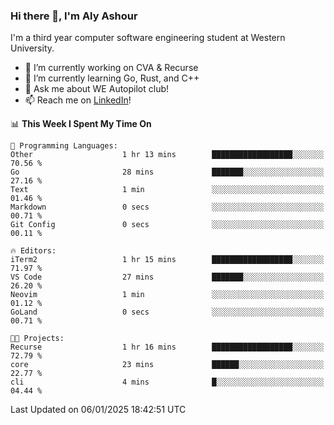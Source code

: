### Hi there 👋, I'm Aly Ashour
I'm a third year computer software engineering student at Western University.

- 🔭 I’m currently working on CVA & Recurse
- 🌱 I’m currently learning Go, Rust, and C++
- 💬 Ask me about WE Autopilot club!
- 📫 Reach me on [LinkedIn](https://www.linkedin.com/in/alymashour/)!
  
<!--START_SECTION:waka-->
📊 **This Week I Spent My Time On** 

```text
💬 Programming Languages: 
Other                    1 hr 13 mins        ██████████████████░░░░░░░   70.56 % 
Go                       28 mins             ███████░░░░░░░░░░░░░░░░░░   27.16 % 
Text                     1 min               ░░░░░░░░░░░░░░░░░░░░░░░░░   01.46 % 
Markdown                 0 secs              ░░░░░░░░░░░░░░░░░░░░░░░░░   00.71 % 
Git Config               0 secs              ░░░░░░░░░░░░░░░░░░░░░░░░░   00.11 % 

🔥 Editors: 
iTerm2                   1 hr 15 mins        ██████████████████░░░░░░░   71.97 % 
VS Code                  27 mins             ███████░░░░░░░░░░░░░░░░░░   26.20 % 
Neovim                   1 min               ░░░░░░░░░░░░░░░░░░░░░░░░░   01.12 % 
GoLand                   0 secs              ░░░░░░░░░░░░░░░░░░░░░░░░░   00.71 % 

🐱‍💻 Projects: 
Recurse                  1 hr 16 mins        ██████████████████░░░░░░░   72.79 % 
core                     23 mins             ██████░░░░░░░░░░░░░░░░░░░   22.77 % 
cli                      4 mins              █░░░░░░░░░░░░░░░░░░░░░░░░   04.44 % 
```


 Last Updated on 06/01/2025 18:42:51 UTC
<!--END_SECTION:waka-->

